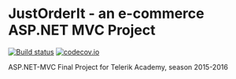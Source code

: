# JustOrderIt - an e-commerce ASP.NET MVC Project

[![Build status](https://ci.appveyor.com/api/projects/status/3pebesusknx35m7n/branch/tests?svg=true)](https://ci.appveyor.com/project/mpenchev86/JustOrderIt/branch/tests)
[![codecov.io](https://codecov.io/github/mpenchev86/JustOrderIt/coverage.svg?branch=tests)](https://codecov.io/github/mpenchev86/JustOrderIt?branch=tests)

ASP.NET-MVC Final Project for Telerik Academy, season 2015-2016
